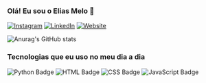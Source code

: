 ### Olá! Eu sou o Elias Melo 👋
[![Instagram](https://img.shields.io/badge/Instagram-E4405F?style=for-the-badge&logo=instagram&logoColor=white)](https://www.instagram.com/eliasdiasmello/)
[![LinkedIn](https://img.shields.io/badge/LinkedIn-0077B5?style=for-the-badge&logo=linkedin&logoColor=white)](https://www.linkedin.com/in/elias-melo-9b3063120/)
[![Website](https://img.shields.io/badge/website-000000?style=for-the-badge&logo=About.me&logoColor=white)](https://eliasmellodev.github.io/portfolio/)

![Anurag's GitHub stats](https://github-readme-stats.vercel.app/api?username=eliasmellodev&show_icons=true&theme=transparent)

### Tecnologias que eu uso no meu dia a dia
<div style="display: inline-block;">
    <img src="https://img.shields.io/badge/Python-14354C?style=for-the-badge&logo=python&logoColor=white" alt="Python Badge" />
    <img src="https://img.shields.io/badge/HTML-239120?style=for-the-badge&logo=html5&logoColor=white" alt="HTML Badge" />
    <img src="https://img.shields.io/badge/CSS-239120?&style=for-the-badge&logo=css3&logoColor=white" alt="CSS Badge" />
    <img src="https://img.shields.io/badge/JavaScript-F7DF1E?style=for-the-badge&logo=javascript&logoColor=black" alt="JavaScript Badge" />
</div>
<divbr></<
Sobre Mim
Como estudante de Análise e Desenvolvimento de Sistemas, estou imerso em um ambiente dinâmico onde a tecnologia encontra a criatividade. Minha jornada acadêmica me permite explorar e dominar uma ampla gama de ferramentas e técnicas, desde a construção de soluções de software até a análise de sistemas complexos. Com uma paixão por resolver problemas e criar inovações, estou sempre em busca de novos desafios para aplicar meu conhecimento e contribuir para projetos impactantes.
